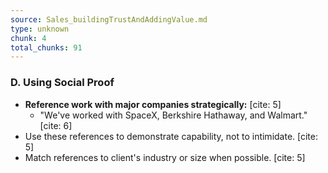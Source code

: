 ```yaml
---
source: Sales_buildingTrustAndAddingValue.md
type: unknown
chunk: 4
total_chunks: 91
---
```


### D. Using Social Proof

* **Reference work with major companies strategically:** [cite: 5]
    * "We've worked with SpaceX, Berkshire Hathaway, and Walmart." [cite: 6]
* Use these references to demonstrate capability, not to intimidate. [cite: 5]
* Match references to client's industry or size when possible. [cite: 5]